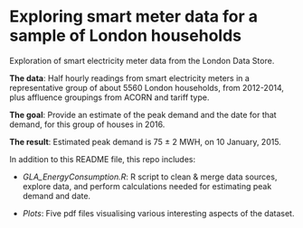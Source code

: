 Exploring smart meter data for a sample of London households
===================

Exploration of smart electricity meter data from the London Data Store.  

**The data**: Half hourly readings from smart electricity meters in a representative group of about 5560 London households, from 2012-2014, plus affluence groupings from ACORN and tariff type.  

**The goal**: Provide an estimate of the peak demand and the date for that demand, for this group of houses in 2016.  

**The result**: Estimated peak demand is 75 ± 2 MWH, on 10 January, 2015. 

In addition to this README file, this repo includes:  

* *GLA_EnergyConsumption.R*: R script to clean & merge data sources, explore data, and perform calculations needed for estimating peak demand and date.  

* *Plots*: Five pdf files visualising various interesting aspects of the dataset.  
